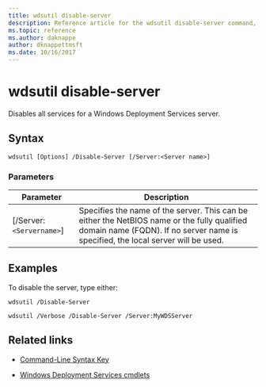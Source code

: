 ```yaml
---
title: wdsutil disable-server
description: Reference article for the wdsutil disable-server command, which disables all services for a Windows Deployment Services server.
ms.topic: reference
ms.author: daknappe
author: dknappettmsft
ms.date: 10/16/2017
---
```


# wdsutil disable-server

Disables all services for a Windows Deployment Services server.

## Syntax

```
wdsutil [Options] /Disable-Server [/Server:<Server name>]
```

### Parameters

| Parameter | Description |
|--|--|
| [/Server:`<Servername>`] | Specifies the name of the server. This can be either the NetBIOS name or the fully qualified domain name (FQDN). If no server name is specified, the local server will be used. |

## Examples

To disable the server, type either:

```
wdsutil /Disable-Server
```

```
wdsutil /Verbose /Disable-Server /Server:MyWDSServer
```

## Related links

- [Command-Line Syntax Key](command-line-syntax-key.md)

- [Windows Deployment Services cmdlets](/powershell/module/wds)
